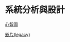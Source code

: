 # 系統分析與設計

[心智圖](https://gitmind.com/app/docs/mfc2jqi5)

[影片(legacy)](https://youtu.be/SG2m4Y3UR_E)
